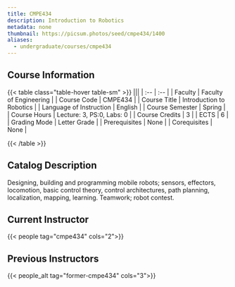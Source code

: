 ```yaml
---
title: CMPE434
description: Introduction to Robotics
metadata: none
thumbnail: https://picsum.photos/seed/cmpe434/1400
aliases:
  - undergraduate/courses/cmpe434
---
```


## Course Information

<!-- prettier-ignore-start -->
{{< table class="table-hover table-sm" >}}
|||
| :-- | :-- |
| Faculty | Faculty of Engineering |
| Course Code | CMPE434 |
| Course Title | Introduction to Robotics |
| Language of Instruction | English |
| Course Semester | Spring |
| Course Hours | Lecture: 3, PS:0, Labs: 0 |
| Course Credits | 3 |
| ECTS | 6 |
| Grading Mode | Letter Grade |
| Prerequisites | None |
| Corequisites | None |

{{< /table >}}
<!-- prettier-ignore-end -->

## Catalog Description

Designing, building and programming mobile robots; sensors, effectors, locomotion, basic control theory, control architectures, path planning, localization, mapping, learning. Teamwork; robot contest.


## Current Instructor

{{< people tag="cmpe434" cols="2">}}

## Previous Instructors

{{< people_alt tag="former-cmpe434" cols="3">}}
